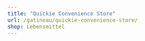 ```yaml
---
title: "Quickie Convenience Store"
url: /gatineau/quickie-convenience-store/
shop: Lebensmittel
---
```


